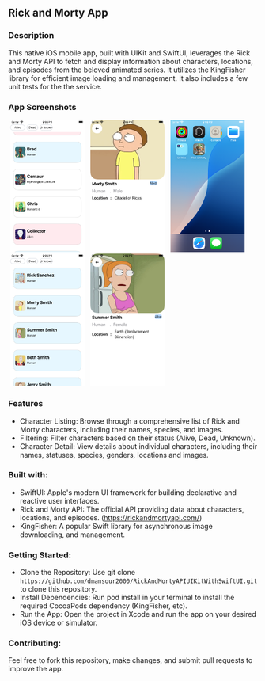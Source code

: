  ## Rick and Morty App
 
 ### Description

This native iOS mobile app, built with UIKit and SwiftUI, leverages the Rick and Morty API to fetch and display information about characters, locations, and episodes from the beloved animated series. 
It utilizes the KingFisher library for efficient image loading and management. It also includes a few unit tests for the the service.

### App Screenshots
<p>
   <img src="https://github.com/dmansour2000/RickAndMortyAPIUIKitWithSwiftUI/blob/main/screenshots/Simulator%20Screenshot%20-%20iPhone%20SE%20(3rd%20generation)%20-%202024-10-17%20at%2021.08.06.png", width="150" hspace="4"/>
   <img src="https://github.com/dmansour2000/RickAndMortyAPIUIKitWithSwiftUI/blob/main/screenshots/Simulator%20Screenshot%20-%20iPhone%20SE%20(3rd%20generation)%20-%202024-10-17%20at%2021.08.44.png", width="150" hspace="4"/>
   <img src="https://github.com/dmansour2000/RickAndMortyAPIUIKitWithSwiftUI/blob/main/screenshots/Simulator%20Screenshot%20-%20iPhone%20SE%20(3rd%20generation)%20-%202024-10-17%20at%2021.08.53.png", width="150" hspace="4"/>
   <img src="https://github.com/dmansour2000/RickAndMortyAPIUIKitWithSwiftUI/blob/main/screenshots/Simulator%20Screenshot%20-%20iPhone%20SE%20(3rd%20generation)%20-%202024-10-17%20at%2021.09.04.png", width="150" hspace="4"/>
  <img src="https://github.com/dmansour2000/RickAndMortyAPIUIKitWithSwiftUI/blob/main/screenshots/Simulator%20Screenshot%20-%20iPhone%20SE%20(3rd%20generation)%20-%202024-10-17%20at%2021.09.11.png", width="150" hspace="4"/>
</p>

### Features
- Character Listing: Browse through a comprehensive list of Rick and Morty characters, including their names, species, and images.
- Filtering: Filter characters based on their status (Alive, Dead, Unknown).
- Character Detail: View details about individual characters, including their names, statuses, species, genders, locations and images.


### Built with:

- SwiftUI: Apple's modern UI framework for building declarative and reactive user interfaces.
- Rick and Morty API: The official API providing data about characters, locations, and episodes. (https://rickandmortyapi.com/)
- KingFisher: A popular Swift library for asynchronous image downloading, and management. 

### Getting Started:

- Clone the Repository: Use git clone ``` https://github.com/dmansour2000/RickAndMortyAPIUIKitWithSwiftUI.git ``` to clone this repository.
- Install Dependencies: Run pod install in your terminal to install the required CocoaPods dependency (KingFisher, etc).
- Run the App: Open the project in Xcode and run the app on your desired iOS device or simulator.


### Contributing:
Feel free to fork this repository, make changes, and submit pull requests to improve the app. 


  
